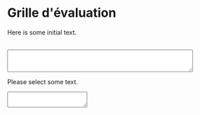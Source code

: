 <!--- 
https://stackoverflow.com/questions/5379120/get-the-highlighted-selected-text
-->

# Grille d'évaluation
Here is some initial text. 

<script>
  // Current functionality: any selected texts gets put in the same box
  // desired functionality: selected text in a specific textarea gets put in its respective box
  function getSelectionText(input_id) {
    var text = "";
    var activeEl = document.activeElement;
    var activeElTagName = activeEl ? activeEl.tagName.toLowerCase() : null;
    if (
      (activeElTagName == "textarea") || (activeElTagName == "input" &&
      /^(?:text|search|password|tel|url)$/i.test(activeEl.type)) &&
      (typeof activeEl.selectionStart == "number")
    ) {
        text = activeEl.value.slice(activeEl.selectionStart, activeEl.selectionEnd);
    } else if (window.getSelection) {
        text = window.getSelection().toString();
    }
    return text;
  }

document.onmouseup = document.onkeyup = document.onselectionchange = function() {
  var activeE1 = document.activeElement;
//  var activeElId = activeEl.id;
//  var prefix = "sel_";
//  var inputElement = prefix.concat(activeElId);
//  document.getElementById("debug").value = activeEl.id;
  document.getElementById("sel_text").value = getSelectionText();
};

// write a function that takes the id of the input box and the id of the output box as arguments and then does the following: takes the selected text from the output box and puts it in the output box.
</script>
<!--- 
how to use
selection box has an id e.g. "text"
associated output box must have id that is "sel_" concat with id, e.g. "sel_text"
-->
<br>
<textarea id="sel_text" rows="3" cols="50"></textarea>
<p>Please select some text.</p>
<textarea id="text" value="Some text in a text input"></textarea>
